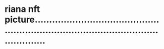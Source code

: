 # riana nft picture..............................................................................................................

